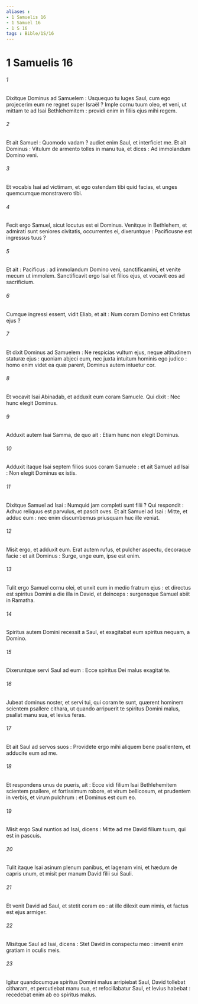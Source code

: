```yaml
---
aliases : 
- 1 Samuelis 16
- 1 Samuel 16
- 1 S 16
tags : Bible/1S/16
---
```


# 1 Samuelis 16

###### 1
Dixitque Dominus ad Samuelem : Usquequo tu luges Saul, cum ego projecerim eum ne regnet super Israël ? Imple cornu tuum oleo, et veni, ut mittam te ad Isai Bethlehemitem : providi enim in filiis ejus mihi regem.
###### 2
Et ait Samuel : Quomodo vadam ? audiet enim Saul, et interficiet me. Et ait Dominus : Vitulum de armento tolles in manu tua, et dices : Ad immolandum Domino veni.
###### 3
Et vocabis Isai ad victimam, et ego ostendam tibi quid facias, et unges quemcumque monstravero tibi.
###### 4
Fecit ergo Samuel, sicut locutus est ei Dominus. Venitque in Bethlehem, et admirati sunt seniores civitatis, occurrentes ei, dixeruntque : Pacificusne est ingressus tuus ?
###### 5
Et ait : Pacificus : ad immolandum Domino veni, sanctificamini, et venite mecum ut immolem. Sanctificavit ergo Isai et filios ejus, et vocavit eos ad sacrificium.
###### 6
Cumque ingressi essent, vidit Eliab, et ait : Num coram Domino est Christus ejus ?
###### 7
Et dixit Dominus ad Samuelem : Ne respicias vultum ejus, neque altitudinem staturæ ejus : quoniam abjeci eum, nec juxta intuitum hominis ego judico : homo enim videt ea quæ parent, Dominus autem intuetur cor.
###### 8
Et vocavit Isai Abinadab, et adduxit eum coram Samuele. Qui dixit : Nec hunc elegit Dominus.
###### 9
Adduxit autem Isai Samma, de quo ait : Etiam hunc non elegit Dominus.
###### 10
Adduxit itaque Isai septem filios suos coram Samuele : et ait Samuel ad Isai : Non elegit Dominus ex istis.
###### 11
Dixitque Samuel ad Isai : Numquid jam completi sunt filii ? Qui respondit : Adhuc reliquus est parvulus, et pascit oves. Et ait Samuel ad Isai : Mitte, et adduc eum : nec enim discumbemus priusquam huc ille veniat.
###### 12
Misit ergo, et adduxit eum. Erat autem rufus, et pulcher aspectu, decoraque facie : et ait Dominus : Surge, unge eum, ipse est enim.
###### 13
Tulit ergo Samuel cornu olei, et unxit eum in medio fratrum ejus : et directus est spiritus Domini a die illa in David, et deinceps : surgensque Samuel abiit in Ramatha.
###### 14
Spiritus autem Domini recessit a Saul, et exagitabat eum spiritus nequam, a Domino.
###### 15
Dixeruntque servi Saul ad eum : Ecce spiritus Dei malus exagitat te.
###### 16
Jubeat dominus noster, et servi tui, qui coram te sunt, quærent hominem scientem psallere cithara, ut quando arripuerit te spiritus Domini malus, psallat manu sua, et levius feras.
###### 17
Et ait Saul ad servos suos : Providete ergo mihi aliquem bene psallentem, et adducite eum ad me.
###### 18
Et respondens unus de pueris, ait : Ecce vidi filium Isai Bethlehemitem scientem psallere, et fortissimum robore, et virum bellicosum, et prudentem in verbis, et virum pulchrum : et Dominus est cum eo.
###### 19
Misit ergo Saul nuntios ad Isai, dicens : Mitte ad me David filium tuum, qui est in pascuis.
###### 20
Tulit itaque Isai asinum plenum panibus, et lagenam vini, et hædum de capris unum, et misit per manum David filii sui Sauli.
###### 21
Et venit David ad Saul, et stetit coram eo : at ille dilexit eum nimis, et factus est ejus armiger.
###### 22
Misitque Saul ad Isai, dicens : Stet David in conspectu meo : invenit enim gratiam in oculis meis.
###### 23
Igitur quandocumque spiritus Domini malus arripiebat Saul, David tollebat citharam, et percutiebat manu sua, et refocillabatur Saul, et levius habebat : recedebat enim ab eo spiritus malus.

